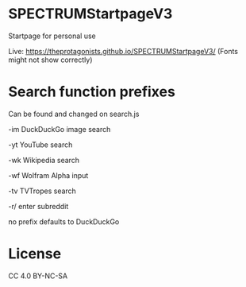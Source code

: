 # SPECTRUMStartpageV3
Startpage for personal use



Live: https://theprotagonists.github.io/SPECTRUMStartpageV3/
(Fonts might not show correctly)

# Search function prefixes
Can be found and changed on search.js
  
  -im   DuckDuckGo image search
  
  -yt   YouTube search
  
  -wk   Wikipedia search
  
  -wf   Wolfram Alpha input
  
  -tv   TVTropes search
  
  -r/   enter subreddit
  
  
  
  no prefix defaults to DuckDuckGo
  


# License

CC 4.0 BY-NC-SA
